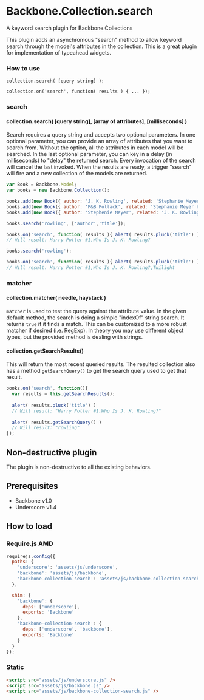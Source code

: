 Backbone.Collection.search
==========================
A keyword search plugin for Backbone.Collections

This plugin adds an asynchromous "search" method to allow keyword search through the model's attributes in the collection. This is a great plugin for implementation of typeahead widgets.

### How to use
```
collection.search( [query string] );

collection.on('search', function( results ) { ... });
```
### search
#### collection.search( [query string], [array of attributes], [milliseconds] )
Search requires a query string and accepts two optional parameters. In one optional parameter, you can provide an array of attributes that you want to search from.  Without the option, all the attributes in each model will be searched. In the last optional parameter, you can key in a delay (in milliseconds) to "delay" the returned search. Every invocation of the search will cancel the last invoked.  When the results are ready, a trigger "search" will fire and a new collection of the models are returned.
```js
var Book = Backbone.Model;
var books = new Backbone.Collection();

books.add(new Book({ author: 'J. K. Rowling', related: 'Stephanie Meyer books', title: 'Harry Potter #1' }));
books.add(new Book({ author: 'P&B Pollack', related: 'Stephanie Meyer books', title: 'Who Is J. K. Rowling?' }));
books.add(new Book({ author: 'Stephenie Meyer', related: 'J. K. Rowling books', title: 'Twilight'}));

books.search('rowling', ['author','title']);

books.on('search', function( results ){ alert( results.pluck('title') ) });
// Will result: Harry Potter #1,Who Is J. K. Rowling?
```
```js
books.search('rowling');

books.on('search', function( results ){ alert( results.pluck('title') ) });
// Will result: Harry Potter #1,Who Is J. K. Rowling?,Twilight
```
### matcher
#### collection.matcher( needle, haystack )
`matcher` is used to test the query against the attribute value.  In the given default method, the search is doing a simple "indexOf" string search. It returns `true` if it finds a match. This can be customized to a more robust matcher if desired (i.e. RegExp).  In theory you may use different object types, but the provided method is dealing with strings.

#### collection.getSearchResults()
This will return the most recent queried results. The resulted collection also has a method `getSearchQuery()` to get the search query used to get that result.
```js
books.on('search', function(){ 
  var results = this.getSearchResults();
  
  alert( results.pluck('title') )
  // Will result: "Harry Potter #1,Who Is J. K. Rowling?"
  
  alert( results.getSearchQuery() )
  // Will result: "rowling"
});
```

## Non-destructive plugin
The plugin is non-destructive to all the existing behaviors.

## Prerequisites
 - Backbone v1.0
 - Underscore v1.4

## How to load

### Require.js AMD

```js
requirejs.config({
  paths: {
    'underscore': 'assets/js/underscore',
    'backbone': 'assets/js/backbone',
    'backbone-collection-search': 'assets/js/backbone-collection-search'
  },

  shim: {
    'backbone': {
      deps: ['underscore'],
      exports: 'Backbone'
    },
    'backbone-collection-search': {
      deps: ['underscore', 'backbone'],
      exports: 'Backbone'
    }
  }
});
```

### Static

```html
<script src="assets/js/underscore.js" />
<script src="assets/js/backbone.js" />
<script src="assets/js/backbone-collection-search.js" />
```





